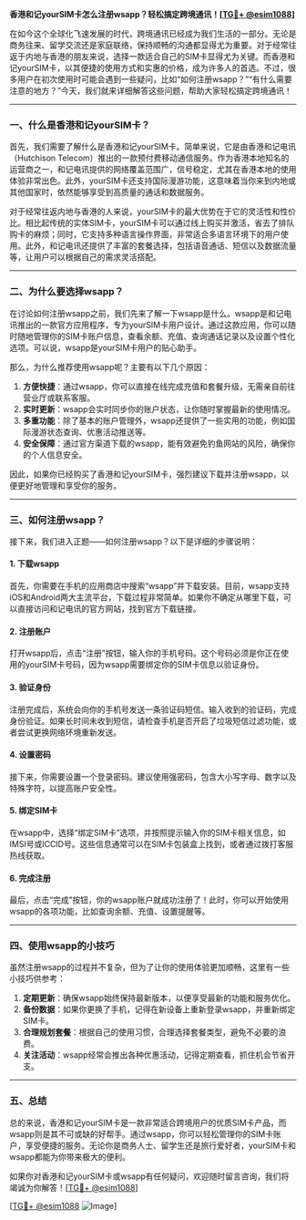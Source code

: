 **香港和记yourSIM卡怎么注册wsapp？轻松搞定跨境通讯！[[TG💪+ @esim1088](https://t.me/s/esim1088)]**

在如今这个全球化飞速发展的时代，跨境通讯已经成为我们生活的一部分。无论是商务往来、留学交流还是家庭联络，保持顺畅的沟通都显得尤为重要。对于经常往返于内地与香港的朋友来说，选择一款适合自己的SIM卡显得尤为关键。而香港和记yourSIM卡，以其便捷的使用方式和实惠的价格，成为许多人的首选。不过，很多用户在初次使用时可能会遇到一些疑问，比如“如何注册wsapp？”“有什么需要注意的地方？”今天，我们就来详细解答这些问题，帮助大家轻松搞定跨境通讯！

---

### 一、什么是香港和记yourSIM卡？

首先，我们需要了解什么是香港和记yourSIM卡。简单来说，它是由香港和记电讯（Hutchison Telecom）推出的一款预付费移动通信服务。作为香港本地知名的运营商之一，和记电讯提供的网络覆盖范围广，信号稳定，尤其在香港本地的使用体验非常出色。此外，yourSIM卡还支持国际漫游功能，这意味着当你来到内地或其他国家时，依然能够享受到高质量的通话和数据服务。

对于经常往返内地与香港的人来说，yourSIM卡的最大优势在于它的灵活性和性价比。相比起传统的实体SIM卡，yourSIM卡可以通过线上购买并激活，省去了排队购卡的麻烦；同时，它支持多种语言操作界面，非常适合多语言环境下的用户使用。此外，和记电讯还提供了丰富的套餐选择，包括语音通话、短信以及数据流量等，让用户可以根据自己的需求灵活搭配。

---

### 二、为什么要选择wsapp？

在讨论如何注册wsapp之前，我们先来了解一下wsapp是什么。wsapp是和记电讯推出的一款官方应用程序，专为yourSIM卡用户设计。通过这款应用，你可以随时随地管理你的SIM卡账户信息，查看余额、充值、查询通话记录以及设置个性化选项。可以说，wsapp是yourSIM卡用户的贴心助手。

那么，为什么推荐使用wsapp呢？主要有以下几个原因：

1. **方便快捷**：通过wsapp，你可以直接在线完成充值和套餐升级，无需亲自前往营业厅或联系客服。
2. **实时更新**：wsapp会实时同步你的账户状态，让你随时掌握最新的使用情况。
3. **多重功能**：除了基本的账户管理外，wsapp还提供了一些实用的功能，例如国际漫游状态查询、优惠活动推送等。
4. **安全保障**：通过官方渠道下载的wsapp，能有效避免钓鱼网站的风险，确保你的个人信息安全。

因此，如果你已经购买了香港和记yourSIM卡，强烈建议下载并注册wsapp，以便更好地管理和享受你的服务。

---

### 三、如何注册wsapp？

接下来，我们进入正题——如何注册wsapp？以下是详细的步骤说明：

#### 1. 下载wsapp
首先，你需要在手机的应用商店中搜索“wsapp”并下载安装。目前，wsapp支持iOS和Android两大主流平台，下载过程非常简单。如果你不确定从哪里下载，可以直接访问和记电讯的官方网站，找到官方下载链接。

#### 2. 注册账户
打开wsapp后，点击“注册”按钮，输入你的手机号码。这个号码必须是你正在使用的yourSIM卡号码，因为wsapp需要绑定你的SIM卡信息以验证身份。

#### 3. 验证身份
注册完成后，系统会向你的手机号发送一条验证码短信。输入收到的验证码，完成身份验证。如果长时间未收到短信，请检查手机是否开启了垃圾短信过滤功能，或者尝试更换网络环境重新发送。

#### 4. 设置密码
接下来，你需要设置一个登录密码。建议使用强密码，包含大小写字母、数字以及特殊字符，以提高账户安全性。

#### 5. 绑定SIM卡
在wsapp中，选择“绑定SIM卡”选项，并按照提示输入你的SIM卡相关信息，如IMSI号或ICCID号。这些信息通常可以在SIM卡包装盒上找到，或者通过拨打客服热线获取。

#### 6. 完成注册
最后，点击“完成”按钮，你的wsapp账户就成功注册了！此时，你可以开始使用wsapp的各项功能，比如查询余额、充值、设置提醒等。

---

### 四、使用wsapp的小技巧

虽然注册wsapp的过程并不复杂，但为了让你的使用体验更加顺畅，这里有一些小技巧供参考：

1. **定期更新**：确保wsapp始终保持最新版本，以便享受最新的功能和服务优化。
2. **备份数据**：如果你更换了手机，记得在新设备上重新登录wsapp，并重新绑定SIM卡。
3. **合理规划套餐**：根据自己的使用习惯，合理选择套餐类型，避免不必要的浪费。
4. **关注活动**：wsapp经常会推出各种优惠活动，记得定期查看，抓住机会节省开支。

---

### 五、总结

总的来说，香港和记yourSIM卡是一款非常适合跨境用户的优质SIM卡产品，而wsapp则是其不可或缺的好帮手。通过wsapp，你可以轻松管理你的SIM卡账户，享受便捷的服务。无论你是商务人士、留学生还是旅行爱好者，yourSIM卡和wsapp都能为你带来极大的便利。

如果你对香港和记yourSIM卡或wsapp有任何疑问，欢迎随时留言咨询，我们将竭诚为你解答！[[TG💪+ @esim1088](https://t.me/s/esim1088)]  

[[TG💪+ @esim1088](https://t.me/s/esim1088) ![Image](https://i.postimg.cc/4NQfJmqS/Snipaste-2025-05-13-00-14-12.png)]